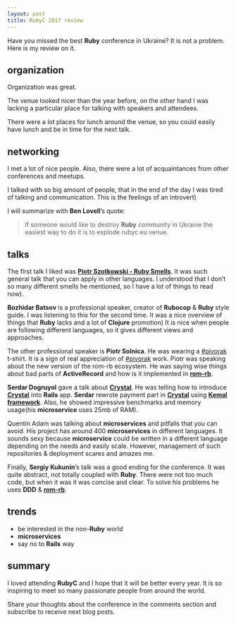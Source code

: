 ```yaml
---
layout: post
title: RubyC 2017 review
---
```


Have you missed the best **Ruby** conference in Ukraine? It is not a problem. Here is my review on it.

## organization

Organization was great.

The venue looked nicer than the year before, on the other hand I was lacking a particular place for talking with speakers and attendees.

There were a lot places for lunch around the venue, so you could easily have lunch and be in time for the next talk.

## networking

I met a lot of nice people. Also, there were a lot of acquaintances from other conferences and meetups.

I talked with so big amount of people, that in the end of the day I was tired of talking and communication. This is the feelings of an introvert)

I will summarize with **Ben Lovell**’s quote:

> If someone would like to destroy **Ruby** community in Ukraine the easiest way to do it is to explode rubyc.eu venue.

## talks

The first talk I liked was [**Piotr Szotkowski - Ruby Smells**](http://talks.chastell.net/rubyc-2017/#/). It was such general talk that you can apply in other languages. I understood that I don’t so many different smells he mentioned, so I have a lot of things to read now).

**Bozhidar Batsov** is a professional speaker, creator of **Rubocop** & **Ruby** style guide. I was listening to this for the second time. It was a nice overview of things that **Ruby** lacks and a lot of **Clojure** promotion) It is nice when people are following different languages, so it gives different views and approaches.

The other professional speaker is **Piotr Solnica**. He was wearing a [#pivorak](https://pivorak.com/) t-shirt. It is a sign of real appreciation of [#pivorak](https://pivorak.com/) work. Piotr was speaking about the new version of the rom-rb ecosystem. He was saying wise things about bad parts of **ActiveRecord** and how is it implemented in [**rom-rb**](http://rom-rb.org/).

**Serdar Dogruyol** gave a talk about [**Crystal**](https://crystal-lang.org/). He was telling how to introduce [**Crystal**](https://crystal-lang.org/) into **Rails** app. **Serdar** rewrote payment part in [**Crystal**](https://crystal-lang.org/) using [**Kemal framework**](https://github.com/kemalcr/kemal). Also, he showed impressive benchmarks and memory usage(his **microservice** uses 25mb of RAM).

Quentin Adam was talking about **microservices** and pitfalls that you can avoid. His project has around 400 **microservices** in different languages. It sounds sexy because **microservice** could be written in a different language depending on the needs and easily scale. However, management of such repositories & deployment scares and amazes me.

Finally, **Sergiy Kukunin**’s talk was a good ending for the conference. It was quite abstract, not totally coupled with **Ruby**. There were not too much code, but when it was it was concise and clear. To solve his problems he uses **DDD** & [**rom-rb**](http://rom-rb.org/).

## trends

* be interested in the non-**Ruby** world
* **microservices**
* say no to **Rails** way


## summary


I loved attending **RubyC** and I hope that it will be better every year. It is so inspiring to meet so many passionate people from around the world.

Share your thoughts about the conference in the comments section and subscribe to receive next blog posts.
